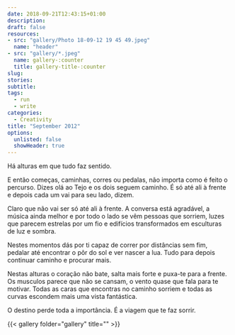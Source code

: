 ```yaml
---
date: 2018-09-21T12:43:15+01:00
description: 
draft: false
resources: 
- src: "gallery/Photo 18-09-12 19 45 49.jpeg"
  name: "header"
- src: "gallery/*.jpeg"
  name: gallery-:counter
  title: gallery-title-:counter
slug:
stories:
subtitle: 
tags: 
  - run
  - write
categories: 
  - Creativity
title: "September 2012"
options:
  unlisted: false
  showHeader: true
---
```


Há alturas em que tudo faz sentido. 

E então começas, caminhas, corres ou pedalas, não importa como é feito o percurso. Dizes olá ao Tejo e os dois seguem caminho. É só até ali à frente e depois cada um vai para seu lado, dizem.

Claro que não vai ser só até ali à frente. A conversa está agradável, a música ainda melhor e por todo o lado se vêm pessoas que sorriem, luzes que parecem estrelas por um fio e edifícios transformados em esculturas de luz e sombra.

Nestes momentos dás por ti capaz de correr por distâncias sem fim, pedalar até encontrar o pôr do sol e ver nascer a lua. Tudo para depois continuar caminho e procurar mais.

Nestas alturas o coração não bate, salta mais forte e puxa-te para a frente. Os musculos parece que não se cansam, o vento quase que fala para te motivar. Todas as caras que encontras no caminho sorriem e todas as curvas escondem mais uma vista fantástica.

O destino perde toda a importância. É a viagem que te faz sorrir.

{{< gallery folder="gallery" title="" >}}